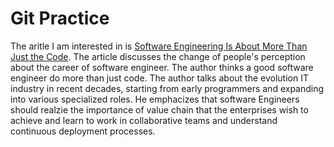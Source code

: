 # Git Practice
The aritle I am interested in is [Software Engineering Is About More Than Just the Code](https://medium.com/swlh/software-engineering-is-about-more-than-just-the-code-67e79c901cd4).
The article discusses the change of people's perception about the career of software engineer. The author thinks a good software engineer do more than just code. The author talks about the evolution IT industry in recent decades, starting from early programmers and expanding into various specialized roles. He emphacizes that software Engineers should realzie the importance of value chain that the enterprises wish to achieve and learn to work in collaborative teams and understand continuous deployment processes.